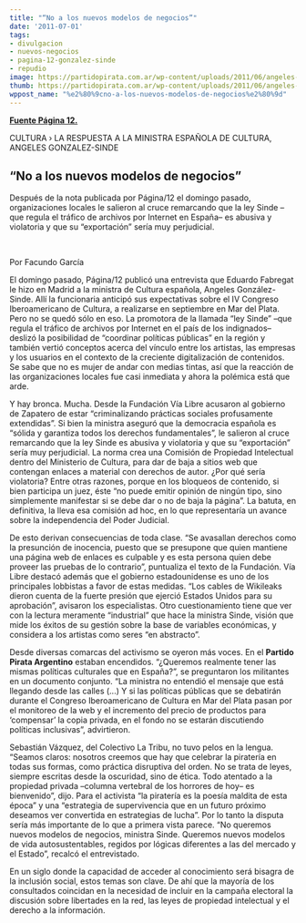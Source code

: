 ```yaml
---
title: "“No a los nuevos modelos de negocios”"
date: '2011-07-01'
tags:
- divulgacion
- nuevos-negocios
- pagina-12-gonzalez-sinde
- repudio
image: https://partidopirata.com.ar/wp-content/uploads/2011/06/angeles-gonzalez-sinde.jpg
thumb: https://partidopirata.com.ar/wp-content/uploads/2011/06/angeles-gonzalez-sinde.jpg
wppost_name: "%e2%80%9cno-a-los-nuevos-modelos-de-negocios%e2%80%9d"
---
```


<strong><a href="http://www.pagina12.com.ar/diario/suplementos/espectaculos/17-22161-2011-07-01.html" target="_blank">Fuente Página 12.</a></strong>

CULTURA › LA RESPUESTA A LA MINISTRA ESPAÑOLA DE CULTURA, ANGELES GONZALEZ-SINDE
<h2>“No a los nuevos modelos de negocios”</h2>
Después de la nota publicada por Página/12 el  domingo pasado, organizaciones locales le salieron al cruce remarcando  que la ley Sinde –que regula el tráfico de archivos por Internet en  España– es abusiva y violatoria y que su “exportación” sería muy  perjudicial.

&nbsp;

Por Facundo García

El domingo pasado, Página/12 publicó una entrevista que Eduardo Fabregat le hizo en Madrid a la ministra de Cultura española, Angeles González-Sinde. Allí la funcionaria anticipó sus expectativas sobre el IV Congreso Iberoamericano de Cultura, a realizarse en septiembre en Mar del Plata. Pero no se quedó sólo en eso. La promotora de la llamada “ley Sinde” –que regula el tráfico de archivos por Internet en el país de los indignados– deslizó la posibilidad de “coordinar políticas públicas” en la región y también vertió conceptos acerca del vínculo entre los artistas, las empresas y los usuarios en el contexto de la creciente digitalización de contenidos. Se sabe que no es mujer de andar con medias tintas, así que la reacción de las organizaciones locales fue casi inmediata y ahora la polémica está que arde.

Y hay bronca. Mucha. Desde la Fundación Vía Libre acusaron al gobierno de Zapatero de estar “criminalizando prácticas sociales profusamente extendidas”. Si bien la ministra aseguró que la democracia española es “sólida y garantiza todos los derechos fundamentales”, le salieron al cruce remarcando que la ley Sinde es abusiva y violatoria y que su “exportación” sería muy perjudicial. La norma crea una Comisión de Propiedad Intelectual dentro del Ministerio de Cultura, para dar de baja a sitios web que contengan enlaces a material con derechos de autor. ¿Por qué sería violatoria? Entre otras razones, porque en los bloqueos de contenido, si bien participa un juez, éste “no puede emitir opinión de ningún tipo, sino simplemente manifestar si se debe dar o no de baja la página”. La batuta, en definitiva, la lleva esa comisión ad hoc, en lo que representaría un avance sobre la independencia del Poder Judicial.

De esto derivan consecuencias de toda clase. “Se avasallan derechos como la presunción de inocencia, puesto que se presupone que quien mantiene una página web de enlaces es culpable y es esta persona quien debe proveer las pruebas de lo contrario”, puntualiza el texto de la Fundación. Vía Libre destacó además que el gobierno estadounidense es uno de los principales lobbistas a favor de estas medidas. “Los cables de Wikileaks dieron cuenta de la fuerte presión que ejerció Estados Unidos para su aprobación”, avisaron los especialistas. Otro cuestionamiento tiene que ver con la lectura meramente “industrial” que hace la ministra Sinde, visión que mide los éxitos de su gestión sobre la base de variables económicas, y considera a los artistas como seres “en abstracto”.

Desde diversas comarcas del activismo se oyeron más voces. En el <strong>Partido Pirata Argentino</strong> estaban encendidos. “¿Queremos realmente tener las mismas políticas culturales que en España?”, se preguntaron los militantes en un documento conjunto. “La ministra no entendió el mensaje que está llegando desde las calles (...) Y si las políticas públicas que se debatirán durante el Congreso Iberoamericano de Cultura en Mar del Plata pasan por el monitoreo de la web y el incremento del precio de productos para ‘compensar’ la copia privada, en el fondo no se estarán discutiendo políticas inclusivas”, advirtieron.

Sebastián Vázquez, del Colectivo La Tribu, no tuvo pelos en la lengua. “Seamos claros: nosotros creemos que hay que celebrar la piratería en todas sus formas, como práctica disruptiva del orden. No se trata de leyes, siempre escritas desde la oscuridad, sino de ética. Todo atentado a la propiedad privada –columna vertebral de los horrores de hoy– es bienvenido”, dijo. Para el activista “la piratería es la poesía maldita de esta época” y una “estrategia de supervivencia que en un futuro próximo deseamos ver convertida en estrategias de lucha”. Por lo tanto la disputa sería más importante de lo que a primera vista parece. “No queremos nuevos modelos de negocios, ministra Sinde. Queremos nuevos modelos de vida autosustentables, regidos por lógicas diferentes a las del mercado y el Estado”, recalcó el entrevistado.

En un siglo donde la capacidad de acceder al conocimiento será bisagra de la inclusión social, estos temas son clave. De ahí que la mayoría de los consultados coincidan en la necesidad de incluir en la campaña electoral la discusión sobre libertades en la red, las leyes de propiedad intelectual y el derecho a la información.
